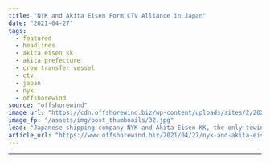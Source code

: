 ```yaml
---
title: "NYK and Akita Eisen Form CTV Alliance in Japan"
date: "2021-04-27"
tags: 
  - featured
  - headlines
  - akita eisen kk
  - akita prefecture
  - crew transfer vessel
  - ctv
  - japan
  - nyk
  - offshorewind
source: "offshorewind"
image_url: "https://cdn.offshorewind.biz/wp-content/uploads/sites/2/2021/04/27095002/NYK-and-Akita-Eisen-Form-CTV-Alliance.jpg"
image_fp: "/assets/img/post_thumbnails/32.jpg"
lead: "Japanese shipping company NYK and Akita Eisen KK, the only towing company in Akita"
article_url: "https://www.offshorewind.biz/2021/04/27/nyk-and-akita-eisen-form-ctv-alliance-in-japan/"
---
```


---
